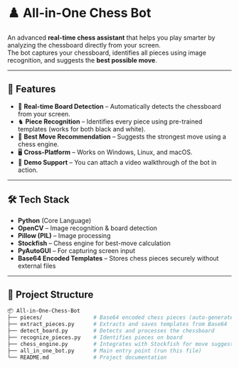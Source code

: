 # ♟️ All-in-One Chess Bot  

An advanced **real-time chess assistant** that helps you play smarter by analyzing the chessboard directly from your screen.  
The bot captures your chessboard, identifies all pieces using image recognition, and suggests the **best possible move**.  

---

## 🚀 Features  
- 📸 **Real-time Board Detection** – Automatically detects the chessboard from your screen.  
- ♞ **Piece Recognition** – Identifies every piece using pre-trained templates (works for both black and white).  
- 🤖 **Best Move Recommendation** – Suggests the strongest move using a chess engine.  
- 🖥️ **Cross-Platform** – Works on Windows, Linux, and macOS.  
- 🎥 **Demo Support** – You can attach a video walkthrough of the bot in action.  

---

## 🛠️ Tech Stack  
- **Python** (Core Language)  
- **OpenCV** – Image recognition & board detection  
- **Pillow (PIL)** – Image processing  
- **Stockfish** – Chess engine for best-move calculation  
- **PyAutoGUI** – For capturing screen input  
- **Base64 Encoded Templates** – Stores chess pieces securely without external files  

---

## 📂 Project Structure  

```bash
📦 All-in-One-Chess-Bot
├── pieces/                # Base64 encoded chess pieces (auto-generated at runtime)
├── extract_pieces.py      # Extracts and saves templates from Base64
├── detect_board.py        # Detects and processes the chessboard
├── recognize_pieces.py    # Identifies pieces on board
├── chess_engine.py        # Integrates with Stockfish for move suggestion
├── all_in_one_bot.py      # Main entry point (run this file)
└── README.md              # Project documentation
